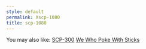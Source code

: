 ```yaml
---
style: default
permalink: Xscp-1080
title: scp-1080
---
```

You may also like:
[SCP-300](http://scp-wiki.net/scp-300)
[We Who Poke With Sticks](http://scp-wiki.net/when-in-doubt-poke-it-with-a-stick)